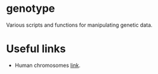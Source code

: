 # genotype
Various scripts and functions for manipulating genetic data.

# Useful links

+ Human chromosomes
  [link](http://visuals.nci.nih.gov/details.cfm?imageid=2721).
